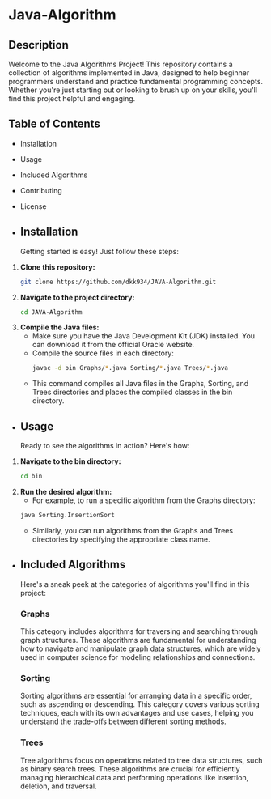 # Java-Algorithm

## Description
Welcome to the Java Algorithms Project! This repository contains a collection of algorithms implemented in Java, designed to help beginner programmers understand and practice fundamental programming concepts. Whether you're just starting out or looking to brush up on your skills, you'll find this project helpful and engaging.

## Table of Contents
- Installation
- Usage
- Included Algorithms
- Contributing
- License

- ## Installation
  Getting started is easy! Just follow these steps:
  
1. **Clone this repository:**
   ```bash
   git clone https://github.com/dkk934/JAVA-Algorithm.git
2. **Navigate to the project directory:**
   ```bash
   cd JAVA-Algorithm
3. **Compile the Java files:**
   - Make sure you have the Java Development Kit (JDK) installed. You can download it from the official Oracle website.
   - Compile the source files in each directory:
     ```bash
     javac -d bin Graphs/*.java Sorting/*.java Trees/*.java
   - This command compiles all Java files in the Graphs, Sorting, and Trees directories and places the compiled classes in the bin directory.
  
- ## Usage
  Ready to see the algorithms in action? Here's how:
  
1. **Navigate to the bin directory:**
   ```bash
   cd bin
2. **Run the desired algorithm:**
   - For example, to run a specific algorithm from the Graphs directory:
   ```bash
   java Sorting.InsertionSort
   ```
   - Similarly, you can run algorithms from the Graphs and Trees directories by specifying the appropriate class name.
  
- ## Included Algorithms
  Here's a sneak peek at the categories of algorithms you'll find in this project:

  ### Graphs
   This category includes algorithms for traversing and searching through graph structures. These algorithms are fundamental for understanding how to navigate and manipulate graph data       structures, which are widely used in computer science for modeling relationships and connections.

  ### Sorting
   Sorting algorithms are essential for arranging data in a specific order, such as ascending or descending. This category covers various sorting techniques, each with its own advantages     and use cases, helping you understand the trade-offs between different sorting methods.

  ### Trees
   Tree algorithms focus on operations related to tree data structures, such as binary search trees. These algorithms are crucial for efficiently managing hierarchical data and performing    operations like insertion, deletion, and traversal.
